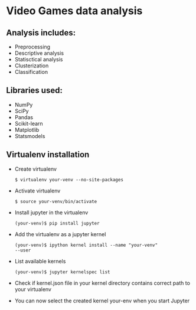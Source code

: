 # Video Games data analysis
## Analysis includes:
* Preprocessing
* Descriptive analysis
* Statisctical analysis
* Clusterization
* Classification 

## Libraries used:
* NumPy
* SciPy
* Pandas
* Scikit-learn
* Matplotlib
* Statsmodels

## Virtualenv installation
* Create virtualenv

  <code>$ virtualenv your-venv --no-site-packages</code>

* Activate virtualenv

  <code>$ source your-venv/bin/activate</code>

* Install jupyter in the virtualenv

  <code>(your-venv)$ pip install jupyter</code>

* Add the virtualenv as a jupyter kernel

  <code>(your-venv)$ ipython kernel install --name "your-venv" --user</code>
  
* List available kernels

  <code>(your-venv)$ jupyter kernelspec list</code>
 
* Check if kernel.json file in your kernel directory contains correct path to your virtualenv
 
* You can now select the created kernel your-env when you start Jupyter
